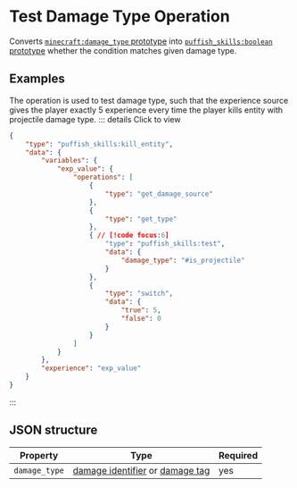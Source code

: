 # Test Damage Type Operation

Converts [`minecraft:damage_type` prototype](/creators/configuration/calculations/prototypes/built-in/damage-type) into [`puffish_skills:boolean` prototype](/creators/configuration/calculations/prototypes/built-in/boolean) whether the condition matches given damage type.

## Examples

The operation is used to test damage type, such that the experience source gives the player exactly 5 experience every time the player kills entity with projectile damage type.
::: details Click to view
```json
{
	"type": "puffish_skills:kill_entity",
	"data": {
		"variables": {
			"exp_value": {
				"operations": [
					{
						"type": "get_damage_source"
					},
					{
						"type": "get_type"
					},
					{ // [!code focus:6]
						"type": "puffish_skills:test",
						"data": {
							"damage_type": "#is_projectile"
						}
					},
					{
						"type": "switch",
						"data": {
							"true": 5,
							"false": 0
						}
					}
				]
			}
		},
		"experience": "exp_value"
	}
}
```
:::

## JSON structure

|Property|Type|Required|
|-|-|-|
|`damage_type`|[damage identifier](https://minecraft.wiki/w/Damage_type) or [damage tag](https://minecraft.wiki/w/Tag#Damage_types)|yes|
